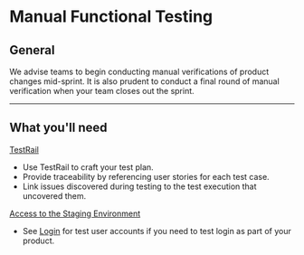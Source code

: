 # Manual Functional Testing
 
## General

We advise teams to begin conducting manual verifications of product changes mid-sprint.  It is also prudent to conduct a final round of manual verification when your team closes out the sprint.

<hr>

## What you'll need

[TestRail](testrail/README.md)
  * Use TestRail to craft your test plan.
  * Provide traceability by referencing user stories for each test case.
  * Link issues discovered during testing to the test execution that uncovered them.

[Access to the Staging Environment](https://github.com/department-of-veterans-affairs/va.gov-team-sensitive/blob/master/Administrative/accessing-staging.md)
  * See [Login](https://github.com/department-of-veterans-affairs/va.gov-team-sensitive/blob/master/Administrative/accessing-staging.md) for test user accounts if you need to test login as part of your product.
